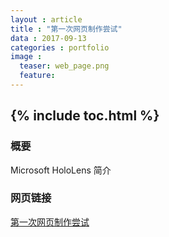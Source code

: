 ```yaml
---
layout : article
title : "第一次网页制作尝试"
data : 2017-09-13
categories : portfolio
image :
  teaser: web_page.png
  feature:
---
```

{% include toc.html %}
---

### 概要
Microsoft HoloLens  简介

### 网页链接
[第一次网页制作尝试](/portfolio/first_try.html)
